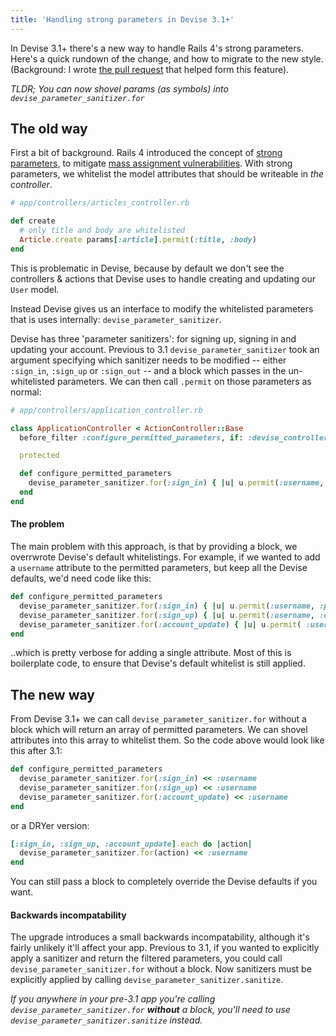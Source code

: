 ```yaml
---
title: 'Handling strong parameters in Devise 3.1+'
---
```


In Devise 3.1+ there's a new way to handle Rails 4's strong parameters. Here's a quick rundown of the change, and how to migrate to the new style. (Background: I wrote [the pull request](https://github.com/plataformatec/devise/pull/2566) that helped form this feature).

*TLDR; You can now shovel params (as symbols) into `devise_parameter_sanitizer.for`*

## The old way

First a bit of background. Rails 4 introduced the concept of [strong parameters](http://edgeapi.rubyonrails.org/classes/ActionController/StrongParameters.html), to mitigate [mass assignment vulnerabilities](http://pragtob.wordpress.com/2012/03/06/secure-your-rails-apps/). With strong parameters, we whitelist the model attributes that should be writeable in *the controller*.

~~~ruby
# app/controllers/articles_controller.rb

def create
  # only title and body are whitelisted
  Article.create params[:article].permit(:title, :body)
end
~~~

This is problematic in Devise, because by default we don't see the controllers & actions that Devise uses to handle creating and updating our `User` model.

Instead Devise gives us an interface to modify the whitelisted parameters that is uses internally: `devise_parameter_sanitizer`. 

Devise has three 'parameter sanitizers': for signing up, signing in and updating your account. Previous to 3.1 `devise_parameter_sanitizer`  took an argument specifying which sanitizer needs to be modified -- either `:sign_in`, `:sign_up` or `:sign_out` -- and a block which passes in the un-whitelisted parameters. We can then call `.permit` on those parameters as normal:

~~~ruby
# app/controllers/application_controller.rb

class ApplicationController < ActionController::Base
  before_filter :configure_permitted_parameters, if: :devise_controller?

  protected

  def configure_permitted_parameters
    devise_parameter_sanitizer.for(:sign_in) { |u| u.permit(:username, :password) }
  end
end
~~~

#### The problem

The main problem with this approach, is that by providing a block, we overrwrote Devise's default whitelistings. For example, if we wanted to add a `username` attribute to the permitted parameters, but keep all the Devise defaults, we'd need code like this:

~~~ruby
def configure_permitted_parameters
  devise_parameter_sanitizer.for(:sign_in) { |u| u.permit(:username, :password, :remember_me) }
  devise_parameter_sanitizer.for(:sign_up) { |u| u.permit(:username, :email, :password, :password_confirmation) }
  devise_parameter_sanitizer.for(:account_update) { |u| u.permit( :username, :email, :password, :password_confirmation, :current_password) }
end
~~~

..which is pretty verbose for adding a single attribute. Most of this is boilerplate code, to ensure that Devise's default whitelist is still applied.

## The new way

From Devise 3.1+ we can call `devise_parameter_sanitizer.for` without a block which will return an array of permitted parameters. We can shovel attributes into this array to whitelist them. So the code above would look like this after 3.1:

~~~ruby
def configure_permitted_parameters
  devise_parameter_sanitizer.for(:sign_in) << :username
  devise_parameter_sanitizer.for(:sign_up) << :username
  devise_parameter_sanitizer.for(:account_update) << :username
end
~~~

or a DRYer version:

~~~ruby
[:sign_in, :sign_up, :account_update].each do |action|
  devise_parameter_sanitizer.for(action) << :username
end
~~~

You can still pass a block to completely override the Devise defaults if you want.

#### Backwards incompatability

The upgrade introduces a small backwards incompatability, although it's fairly unlikely it'll affect your app. Previous to 3.1, if you wanted to explicitly apply a sanitizer and return the filtered parameters, you could call `devise_parameter_sanitizer.for` without a block. Now sanitizers must be explicitly applied by calling `devise_parameter_sanitizer.sanitize`.

*If you anywhere in your pre-3.1 app you're calling `devise_parameter_sanitizer.for` **without** a block, you'll need to use `devise_parameter_sanitizer.sanitize` instead.*